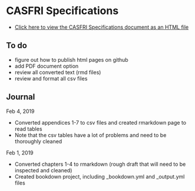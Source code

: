# CASFRI Specifications

* [Click here to view the CASFRI Specifications document as an HTML file](https://edwardsmarc.github.io/casfri/)

## To do

  * figure out how to publish html pages on github
  * add PDF document option
  * review all converted text (rmd files)
  * review and format all csv files

## Journal

Feb 4, 2019

  * Converted appendices 1-7 to csv files and created rmarkdown page to read tables
  * Note that the csv tables have a lot of problems and need to be thoroughly cleaned
  
Feb 1, 2019

  * Converted chapters 1-4 to rmarkdown (rough draft that will need to be inspected and cleaned)
  * Created bookdown project, including _bookdown.yml and _output.yml files
  
